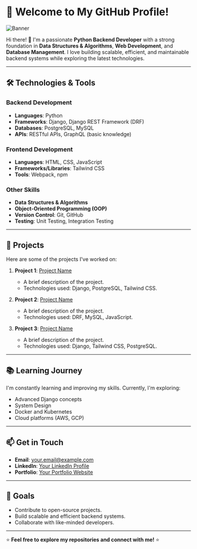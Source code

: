 # 🚀 Welcome to My GitHub Profile!

![Banner](https://via.placeholder.com/1200x400.png?text=Python+Backend+Developer+%7C+Data+Structures+%26+Algorithms+%7C+Full-Stack+Enthusiast)

Hi there! 👋 I'm a passionate **Python Backend Developer** with a strong foundation in **Data Structures & Algorithms**, **Web Development**, and **Database Management**. I love building scalable, efficient, and maintainable backend systems while exploring the latest technologies.

---

## 🛠️ **Technologies & Tools**

### **Backend Development**
- **Languages**: Python
- **Frameworks**: Django, Django REST Framework (DRF)
- **Databases**: PostgreSQL, MySQL
- **APIs**: RESTful APIs, GraphQL (basic knowledge)

### **Frontend Development**
- **Languages**: HTML, CSS, JavaScript
- **Frameworks/Libraries**: Tailwind CSS
- **Tools**: Webpack, npm

### **Other Skills**
- **Data Structures & Algorithms**
- **Object-Oriented Programming (OOP)**
- **Version Control**: Git, GitHub
- **Testing**: Unit Testing, Integration Testing

---

## 🌟 **Projects**

Here are some of the projects I've worked on:

1. **Project 1**: [Project Name](https://github.com/yourusername/project1)  
   - A brief description of the project.
   - Technologies used: Django, PostgreSQL, Tailwind CSS.

2. **Project 2**: [Project Name](https://github.com/yourusername/project2)  
   - A brief description of the project.
   - Technologies used: DRF, MySQL, JavaScript.

3. **Project 3**: [Project Name](https://github.com/yourusername/project3)  
   - A brief description of the project.
   - Technologies used: Django, Tailwind CSS, PostgreSQL.

---

## 📚 **Learning Journey**

I'm constantly learning and improving my skills. Currently, I'm exploring:
- Advanced Django concepts
- System Design
- Docker and Kubernetes
- Cloud platforms (AWS, GCP)

---

## 📫 **Get in Touch**

- **Email**: [your.email@example.com](mailto:your.email@example.com)
- **LinkedIn**: [Your LinkedIn Profile](https://www.linkedin.com/in/yourusername)
- **Portfolio**: [Your Portfolio Website](https://yourportfolio.com)

---

## 🎯 **Goals**

- Contribute to open-source projects.
- Build scalable and efficient backend systems.
- Collaborate with like-minded developers.

---

⭐️ **Feel free to explore my repositories and connect with me!** ⭐️

